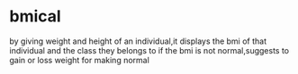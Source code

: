 # bmical
by giving weight and height of an individual,it displays the bmi of that individual and the class they belongs to
if the bmi is not normal,suggests to gain or loss weight for making normal
